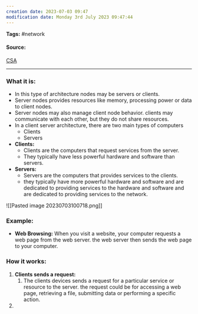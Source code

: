 ```yaml
---
creation date: 2023-07-03 09:47
modification date: Monday 3rd July 2023 09:47:44
---
```


**Tags:** #network 

#### Source:
[CSA](https://aws.amazon.com/what-is/computer-networking/)

--------------------------------------

### What it is:

* In this type of architecture nodes may be servers or clients.
* Server nodes provides resources like memory, processing power or data to client nodes.
* Server nodes may also manage client node behavior. clients may communicate with each other, but they do not share resources.
* In a client server architecture, there are two main types of computers
	* Clients
	* Servers
* **Clients:**
	* Clients are the computers that request services from the server.
	* They typically have less powerful hardware and software than servers.
* **Servers:**
	* Servers are the computers that provides services to the clients. 
	* they typically have more powerful hardware and software and are dedicated to providing services to the hardware and software and are dedicated to providing services to the network.

![[Pasted image 20230703100718.png]]


### Example:

* **Web Browsing:** When you visit a website, your computer requests a web page from the web server. the web server then sends the web page to your computer.

### How it works:

1. **Clients sends a request:**
	1. The clients devices sends a request for a particular service or resource to the server. the request could be for accessing a web page, retrieving a file, submitting data or performing a specific action.
2. 
